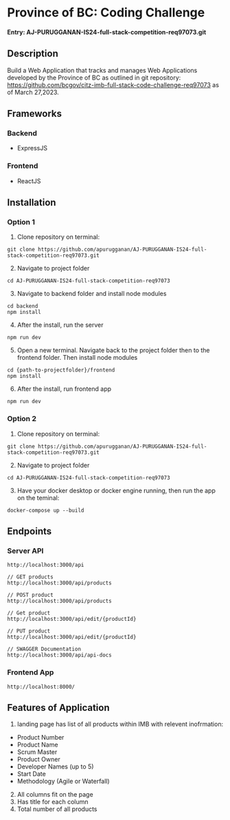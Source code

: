 
# Province of BC: Coding Challenge
#### Entry: AJ-PURUGGANAN-IS24-full-stack-competition-req97073.git

## Description
Build a Web Application that tracks and manages Web Applications developed by the Province of BC as outlined in git repository: https://github.com/bcgov/citz-imb-full-stack-code-challenge-req97073 as of March 27,2023.

## Frameworks
### Backend
- ExpressJS

### Frontend
- ReactJS

## Installation

### Option 1
1. Clone repository on terminal:
```
git clone https://github.com/apurugganan/AJ-PURUGGANAN-IS24-full-stack-competition-req97073.git
```

2. Navigate to project folder
```
cd AJ-PURUGGANAN-IS24-full-stack-competition-req97073 
```

3. Navigate to backend folder and install node modules
```
cd backend
npm install
```

4. After the install, run the server
```
npm run dev
```

5. Open a new terminal. Navigate back to the project folder then to the frontend folder. Then install node modules
```
cd {path-to-projectfolder}/frontend
npm install
```

6. After the install, run frontend app
```
npm run dev
```

### Option 2
1. Clone repository on terminal:
```
git clone https://github.com/apurugganan/AJ-PURUGGANAN-IS24-full-stack-competition-req97073.git
```

2. Navigate to project folder
```
cd AJ-PURUGGANAN-IS24-full-stack-competition-req97073 
```
3. Have your docker desktop or docker engine running, then run the app on the teminal:
```
docker-compose up --build
```
## Endpoints
### Server API
```
http://localhost:3000/api

// GET products
http://localhost:3000/api/products

// POST product
http://localhost:3000/api/products

// Get product
http://localhost:3000/api/edit/{productId}

// PUT product
http://localhost:3000/api/edit/{productId}

// SWAGGER Documentation
http://localhost:3000/api/api-docs
```
### Frontend App
```
http://localhost:8000/
```

## Features of Application
1. landing page has list of all products within IMB with relevent inofrmation:
- Product Number
- Product Name
- Scrum Master
- Product Owner
- Developer Names (up to 5)
- Start Date
- Methodology (Agile or Waterfall)

2. All columns fit on the page
3. Has title for each column
4. Total number of all products
